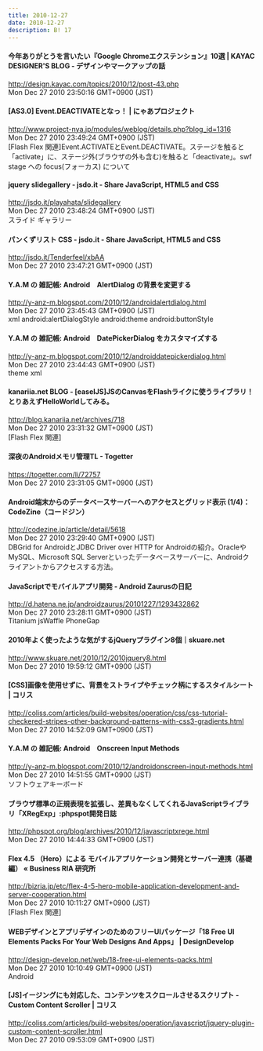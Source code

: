```yaml
---
title: 2010-12-27
date: 2010-12-27
description: B! 17
---
```


#### 今年ありがとうを言いたい『Google Chromeエクステンション』10選 | KAYAC DESIGNER'S BLOG - デザインやマークアップの話
http://design.kayac.com/topics/2010/12/post-43.php<br>
Mon Dec 27 2010 23:50:16 GMT+0900 (JST)<br>


#### [AS3.0] Event.DEACTIVATEとなっ！ | にゃあプロジェクト
http://www.project-nya.jp/modules/weblog/details.php?blog_id=1316<br>
Mon Dec 27 2010 23:49:24 GMT+0900 (JST)<br>
[Flash Flex 関連]Event.ACTIVATEとEvent.DEACTIVATE。ステージを触ると「activate」に、ステージ外(ブラウザの外も含む)を触ると「deactivate」。swf stage への focus(フォーカス) について


#### jquery slidegallery - jsdo.it - Share JavaScript, HTML5 and CSS
http://jsdo.it/playahata/slidegallery<br>
Mon Dec 27 2010 23:48:24 GMT+0900 (JST)<br>
スライド ギャラリー


#### パンくずリスト CSS - jsdo.it - Share JavaScript, HTML5 and CSS
http://jsdo.it/Tenderfeel/xbAA<br>
Mon Dec 27 2010 23:47:21 GMT+0900 (JST)<br>


#### Y.A.M の 雑記帳: Android　AlertDialog の背景を変更する
http://y-anz-m.blogspot.com/2010/12/androidalertdialog.html<br>
Mon Dec 27 2010 23:45:43 GMT+0900 (JST)<br>
xml android:alertDialogStyle android:theme android:buttonStyle


#### Y.A.M の 雑記帳: Android　DatePickerDialog をカスタマイズする
http://y-anz-m.blogspot.com/2010/12/androiddatepickerdialog.html<br>
Mon Dec 27 2010 23:44:43 GMT+0900 (JST)<br>
theme xml


#### kanariia.net BLOG - [easelJS]JSのCanvasをFlashライクに使うライブラリ！<br />とりあえずHelloWorldしてみる。
http://blog.kanariia.net/archives/718<br>
Mon Dec 27 2010 23:31:32 GMT+0900 (JST)<br>
[Flash Flex 関連]


#### 深夜のAndroidメモリ管理TL - Togetter
https://togetter.com/li/72757<br>
Mon Dec 27 2010 23:31:05 GMT+0900 (JST)<br>


#### Android端末からのデータベースサーバーへのアクセスとグリッド表示 (1/4)：CodeZine（コードジン）
http://codezine.jp/article/detail/5618<br>
Mon Dec 27 2010 23:29:40 GMT+0900 (JST)<br>
DBGrid for AndroidとJDBC Driver over HTTP for Androidの紹介。OracleやMySQL、Microsoft SQL Serverといったデータベースサーバーに、Androidクライアントからアクセスする方法。


####  JavaScriptでモバイルアプリ開発 - Android Zaurusの日記
http://d.hatena.ne.jp/androidzaurus/20101227/1293432862<br>
Mon Dec 27 2010 23:28:11 GMT+0900 (JST)<br>
Titanium jsWaffle PhoneGap


#### 2010年よく使ったような気がするjQueryプラグイン8個｜skuare.net
http://www.skuare.net/2010/12/2010jquery8.html<br>
Mon Dec 27 2010 19:59:12 GMT+0900 (JST)<br>


####   [CSS]画像を使用せずに、背景をストライプやチェック柄にするスタイルシート | コリス
http://coliss.com/articles/build-websites/operation/css/css-tutorial-checkered-stripes-other-background-patterns-with-css3-gradients.html<br>
Mon Dec 27 2010 14:52:09 GMT+0900 (JST)<br>


#### Y.A.M の 雑記帳: Android　Onscreen Input Methods
http://y-anz-m.blogspot.com/2010/12/androidonscreen-input-methods.html<br>
Mon Dec 27 2010 14:51:55 GMT+0900 (JST)<br>
ソフトウェアキーボード


#### ブラウザ標準の正規表現を拡張し、差異もなくしてくれるJavaScriptライブラリ「XRegExp」:phpspot開発日誌
http://phpspot.org/blog/archives/2010/12/javascriptxrege.html<br>
Mon Dec 27 2010 14:44:33 GMT+0900 (JST)<br>


#### Flex 4.5 （Hero）による モバイルアプリケーション開発とサーバー連携（基礎編） « Business RIA 研究所
http://bizria.jp/etc/flex-4-5-hero-mobile-application-development-and-server-cooperation.html<br>
Mon Dec 27 2010 10:11:27 GMT+0900 (JST)<br>
[Flash Flex 関連]


#### WEBデザインとアプリデザインのためのフリーUIパッケージ「18 Free UI Elements Packs For Your Web Designs And Apps」 | DesignDevelop
http://design-develop.net/web/18-free-ui-elements-packs.html<br>
Mon Dec 27 2010 10:10:49 GMT+0900 (JST)<br>
Android


####   [JS]イージングにも対応した、コンテンツをスクロールさせるスクリプト -Custom Content Scroller | コリス
http://coliss.com/articles/build-websites/operation/javascript/jquery-plugin-custom-content-scroller.html<br>
Mon Dec 27 2010 09:53:09 GMT+0900 (JST)<br>


